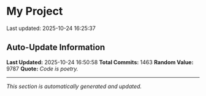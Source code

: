 # My Project


Last updated: 2025-10-24 16:25:37






























































































































































































































































































































































































































































































































































































































































































































































































































































































































































































































































































































































































































































































































































































































































































































































































































































































































































































































































































































## Auto-Update Information

**Last Updated:** 2025-10-24 16:50:58
**Total Commits:** 1463
**Random Value:** 9787
**Quote:** _Code is poetry._

---
_This section is automatically generated and updated._